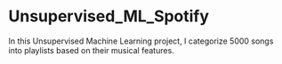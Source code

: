 # Unsupervised_ML_Spotify
 In this Unsupervised Machine Learning project, I categorize 5000 songs into playlists based on their musical features.
